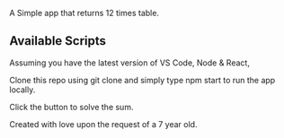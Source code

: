 A Simple app that returns 12 times table.

## Available Scripts

Assuming you have the latest version of VS Code, Node & React,

Clone this repo using git clone and simply type npm start to run the app locally.

Click the button to solve the sum. 

Created with love upon the request of a 7 year old. 

